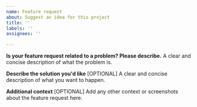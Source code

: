 ```yaml
---
name: Feature request
about: Suggest an idea for this project
title: ''
labels: ''
assignees: ''

---
```


**Is your feature request related to a problem? Please describe.**
A clear and concise description of what the problem is.

**Describe the solution you'd like** [OPTIONAL]
A clear and concise description of what you want to happen.

**Additional context** [OPTIONAL]
Add any other context or screenshots about the feature request here.
